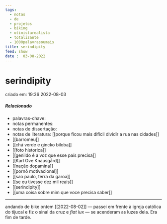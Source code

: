 ```yaml
---
tags:
  - notas
  - de
  - projetos
  - biking
  - otimistarealista
  - totalizante
  - 1000palavrasoumais
title: serindipity
feed: show
date :  03-08-2022
---
```


# serindipity

criado em: 19:36 2022-08-03

##### Relacionado

- palavras-chave: 
- notas permanentes: 
- notas de dissertação:
- notas de literatura: [[porque ficou mais difícil dividir a rua nas cidades]]
- [[barromeu]]
- [[chá verde e gincko biloba]]
- [[foto historica]]
- [[genildo é a voz que esse país precisa]]
- [[Karl Ove Knausgård]]
- [[nação dopamina]]
- [[pornô motivacional]]
- [[sao paulo, terra da garoa]]
- [[se eu tivesse dez mil reais]]
- [[serindipity]]
- [[uma coisa sobre mim que voce precisa saber]]

---

andando de bike ontem [[2022-08-02]] — passei em frente à igreja católica do tijucal e fiz o sinal da cruz e *fiat lux* — se acenderam as luzes dela. Era fim de tarde. 
